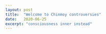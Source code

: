 ```yaml
---
layout: post
title:  "Welcome to Chinmoy controversies"
date:   2020-06-25
excerpt: "consciousness inner instead"
---
```

